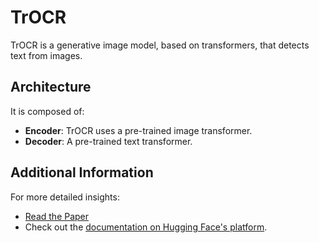 # TrOCR

TrOCR is a generative image model, based on transformers, that detects text from images. 

## Architecture

It is composed of:
- **Encoder**: TrOCR uses a pre-trained image transformer.
- **Decoder**: A pre-trained text transformer.

## Additional Information

For more detailed insights:
- [Read the Paper](https://arxiv.org/abs/2109.10282)
- Check out the [documentation on Hugging Face's platform](https://huggingface.co/docs/transformers/model_doc/trocr).
